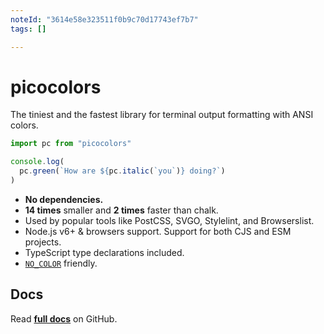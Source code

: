 ```yaml
---
noteId: "3614e58e323511f0b9c70d17743ef7b7"
tags: []

---
```


# picocolors

The tiniest and the fastest library for terminal output formatting with ANSI colors.

```javascript
import pc from "picocolors"

console.log(
  pc.green(`How are ${pc.italic(`you`)} doing?`)
)
```

- **No dependencies.**
- **14 times** smaller and **2 times** faster than chalk.
- Used by popular tools like PostCSS, SVGO, Stylelint, and Browserslist.
- Node.js v6+ & browsers support. Support for both CJS and ESM projects.
- TypeScript type declarations included.
- [`NO_COLOR`](https://no-color.org/) friendly.

## Docs
Read **[full docs](https://github.com/alexeyraspopov/picocolors#readme)** on GitHub.

